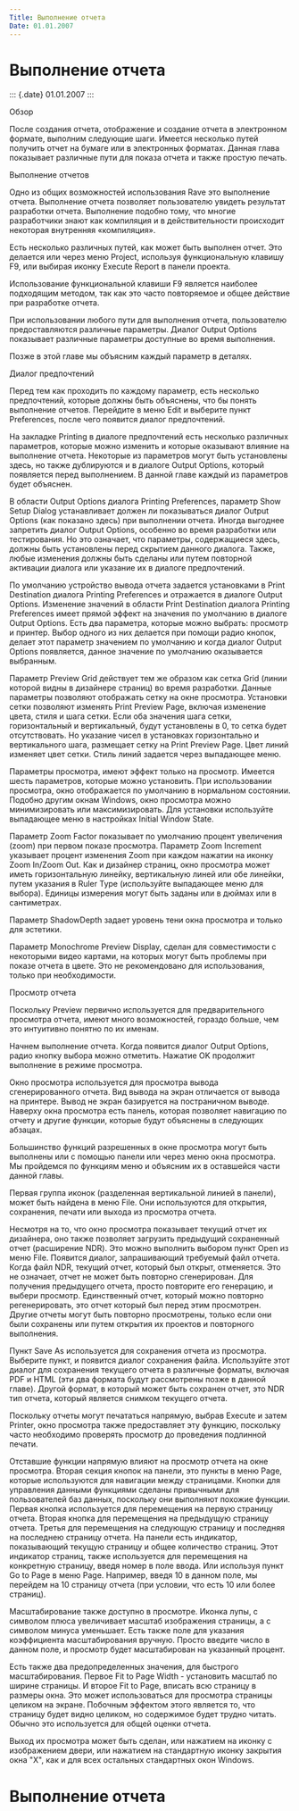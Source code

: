 ```yaml
---
Title: Выполнение отчета
Date: 01.01.2007
---
```



Выполнение отчета
=================

::: {.date}
01.01.2007
:::

Обзор

После создания отчета, отображение и создание отчета в электронном
формате, выполним следующие шаги. Имеется несколько путей получить отчет
на бумаге или в электронных форматах. Данная глава показывает различные
пути для показа отчета и также простую печать.

Выполнение отчетов

Одно из общих возможностей использования Rave это выполнение отчета.
Выполнение отчета позволяет пользователю увидеть результат разработки
отчета. Выполнение подобно тому, что многие разработчики знают как
компиляция и в действительности происходит некоторая внутренняя
«компиляция».

Есть несколько различных путей, как может быть выполнен отчет. Это
делается или через меню Project, используя функциональную клавишу F9,
или выбирая иконку Execute Report  в панели проекта.

Использование функциональной клавиши F9 является наиболее подходящим
методом, так как это часто повторяемое и общее действие при разработке
отчета.

При использовании любого пути для выполнения отчета, пользователю
предоставляются различные параметры. Диалог Output Options показывает
различные параметры доступные во время выполнения.

Позже в этой главе мы объясним каждый параметр в деталях.

Диалог предпочтений

Перед тем как проходить по каждому параметр, есть несколько
предпочтений, которые должны быть объяснены, что бы понять выполнение
отчетов. Перейдите в меню Edit и выберите пункт Preferences, после чего
появится диалог предпочтений.

На закладке Printing в диалоге предпочтений есть несколько различных
параметров, которые можно изменить и которые оказывают влияние на
выполнение отчета. Некоторые из параметров могут быть установлены здесь,
но также дублируются и в диалоге Output Options, который появляется
перед выполнением. В данной главе каждый из параметров будет объяснен.

В области Output Options диалога Printing Preferences, параметр Show
Setup Dialog устанавливает должен ли показываться диалог Output Options
(как показано здесь) при выполнении отчета. Иногда выгоднее запретить
диалог Output Options, особенно во время разработки или тестирования. Но
это означает, что параметры, содержащиеся  здесь, должны быть
установлены перед скрытием данного диалога. Также, любые изменения
должны быть сделаны или путем повторной активации диалога или указание
их в диалоге предпочтений.

По умолчанию устройство вывода отчета задается установками в Print
Destination диалога Printing Preferences и отражается в диалоге Output
Options. Изменение значений в области Print Destination диалога Printing
Preferences имеет прямой эффект на значения по умолчанию в диалоге
Output Options. Есть два параметра, которые можно выбрать: просмотр и
принтер. Выбор одного из них делается при помощи радио кнопок, делает
этот параметр значением по умолчанию и когда диалог Output Options
появляется, данное значение по умолчанию оказывается выбранным.

Параметр Preview Grid действует тем же образом как сетка Grid (линии
которой видны в дизайнере страниц) во время разработки. Данные параметры
позволяют отображать сетку на окне просмотра. Установки сетки позволяют
изменять Print Preview Page, включая изменение цвета, стиля и шага
сетки. Если оба значения шага сетки, горизонтальный и вертикальный,
будут установлены в 0, то сетка будет отсутствовать. Но указание чисел в
установках горизонтально и вертикального шага, размещает сетку на Print
Preview Page. Цвет линий изменяет цвет сетки. Стиль линий задается через
выпадающее меню.

Параметры просмотра, имеют эффект только на просмотр. Имеется шесть
параметров, которые можно установить. При использовании просмотра, окно
отображается по умолчанию в нормальном состоянии. Подобно другим окнам
Windows, окно просмотра можно минимизировать или максимизировать. Для
установки используйте выпадающее меню в настройках Initial Window State.

Параметр Zoom Factor показывает по умолчанию процент увеличения (zoom)
при первом показе просмотра. Параметр Zoom Increment указывает процент
изменения Zoom при каждом нажатии на иконку Zoom In/Zoom Out. Как и
дизайнер страниц, окно просмотра может иметь горизонтальную линейку,
вертикальную линей или обе линейки, путем указания в Ruler Type
(используйте выпадающее меню для выбора). Единицы измерения могут быть
заданы или в дюймах или в сантиметрах.

Параметр ShadowDepth задает уровень тени окна просмотра и только для
эстетики.

Параметр Monochrome Preview Display,  сделан для совместимости с
некоторыми видео картами, на которых могут быть проблемы при показе
отчета в цвете. Это не рекомендовано для использования, только при
необходимости.

Просмотр отчета

Поскольку Preview первично используется для предварительного просмотра
отчета, имеют много возможностей, гораздо больше, чем это интуитивно
понятно по их именам.

Начнем выполнение отчета. Когда появится диалог Output Options, радио
кнопку выбора можно отметить. Нажатие OK продолжит выполнение в режиме
просмотра.

 

Окно просмотра используется для просмотра вывода сгенерированного
отчета. Вид вывода на экран отличается от вывода на принтере. Вывод не
экран базируется на постраничном выводе. Наверху окна просмотра есть
панель, которая позволяет  навигацию по отчету и другие функции, которые
будут объяснены в следующих  абзацах.

Большинство функций разрешенных в окне просмотра могут быть выполнены
или с помощью панели или через меню окна просмотра. Мы пройдемся по
функциям меню и объясним их в оставшейся части данной главы.

Первая группа иконок (разделенная вертикальной линией в панели), может
быть найдена в меню File. Они используются для открытия, сохранения,
печати или выхода из просмотра отчета.

Несмотря на то, что окно просмотра показывает текущий отчет их
дизайнера, оно также позволяет загрузить предыдущий сохраненный отчет
(расширение NDR). Это можно выполнить выбором пункт Open из меню File.
Появится диалог, запрашивающий требуемый файл отчета. Когда файл NDR,
текущий отчет, который был открыт, отменяется. Это не означает, отчет не
может быть повторно сгенерирован. Для получения предыдущего отчета,
просто повторите его генерацию, и выбери просмотр. Единственный отчет,
который можно повторно регенерировать, это отчет который был перед этим
просмотрен. Другие отчеты могут быть повторно просмотрены, только если
они были сохранены или путем открытия их проектов и повторного
выполнения.

Пункт Save As используется для сохранения отчета из просмотра. Выберите
пункт,  и появится диалог сохранения файла. Используйте этот диалог для
сохранения текущего отчета в различные форматы, включая PDF и HTML (эти
два формата будут рассмотрены позже в данной главе). Другой формат, в
который может быть сохранен отчет, это NDR тип отчета, который является
снимком текущего отчета.

Поскольку отчеты могут печататься напрямую, выбрав Execute и затем
Printer, окно просмотра также предоставляет эту функцию, поскольку часто
необходимо проверять просмотр до проведения подлинной печати.

Отставшие функции напрямую влияют на просмотр отчета на окне просмотра.
Вторая секция кнопок на панели, это пункты в меню Page, которые
используются для навигации между страницами. Кнопки для управления
данными функциями сделаны привычными для пользователей баз данных,
поскольку они выполняют похожие функции. Первая кнопка используется для
перемещения на первую страницу отчета. Вторая кнопка для перемещения на
предыдущую страницу отчета. Третья для перемещения на следующую страницу
и последняя на последнею страницу отчета. На панели есть индикатор,
показывающий текущую страницу и общее количество страниц. Этот индикатор
страниц, также используется для перемещения на конкретную страницу,
введя номер в поле ввода. Или используя пункт Go to Page в меню Page.
Например, введя 10 в данном поле, мы перейдем на 10 страницу отчета (при
условии, что есть 10 или более страниц).

Масштабирование также доступно в просмотре. Иконка лупы, с символом
плюса увеличивает масштаб изображения страницы, а с символом минуса
уменьшает. Есть также поле для указания коэффициента масштабирования
вручную. Просто введите число в данном поле, и просмотр будет
масштабирован на указанный процент.

Есть также два предопределенных значения, для быстрого масштабирования.
Первое Fit to Page Width - установить масштаб по ширине страницы. И
второе Fit to Page, вписать всю страницу в размеры окна. Это может
использоваться для просмотра страницы целиком на экране. Побочным
эффектом этого является то, что страницу будет видно целиком, но
содержимое будет трудно читать. Обычно это используется для общей оценки
отчета.

Выход их просмотра может быть сделан, или нажатием на иконку с
изображением двери, или  нажатием на стандартную иконку закрытия окна
"X", как и для всех остальных стандартных окон Windows.

Выполнение отчета
=================

<!-- TOC -->
